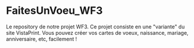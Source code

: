 # FaitesUnVoeu_WF3

Le repository de notre projet WF3.
Ce projet consiste en une "variante" du site VistaPrint. Vous pouvez créer vos cartes de voeux, naissance, mariage, anniversaire, etc, facilement !
